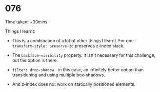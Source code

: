 # 076

Time taken: ~30mins

Things I learnt:

* This is a combination of a lot of other things I learnt. For one -
`transform-style: preserve-3d` preserves z-index stack.

* The `backface-visibility` property. It isn't necessary for this challenge,
but the option is there.

* `filter: drop-shadow` - in this case, an infinitely better option than
transitioning and using multiple box-shadows.

* And z-index does not work on statically positioned elements.
